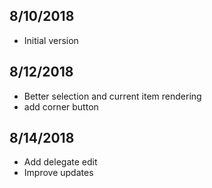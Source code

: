 ## 8/10/2018
 + Initial version
## 8/12/2018
 + Better selection and current item rendering
 + add corner button
## 8/14/2018
 + Add delegate edit
 + Improve updates

